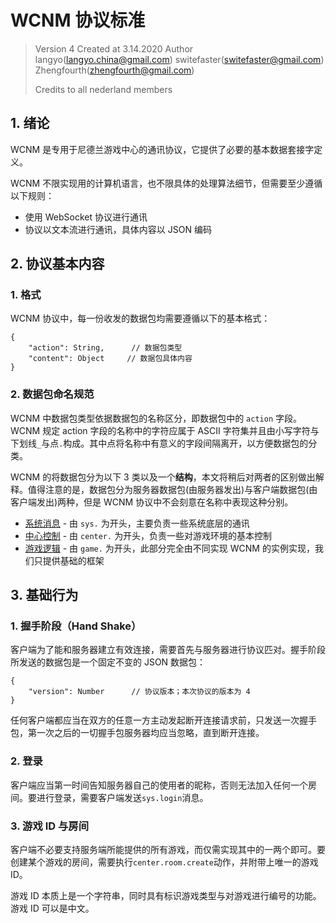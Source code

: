 # WCNM 协议标准

> Version 4
> Created at 3.14.2020
> Author
>   langyo(langyo.china@gmail.com)
>   switefaster(switefaster@gmail.com)
>	Zhengfourth(zhengfourth@gmail.com)
>
> Credits to all nederland members

## 1. 绪论

WCNM 是专用于尼德兰游戏中心的通讯协议，它提供了必要的基本数据套接字定义。

WCNM 不限实现用的计算机语言，也不限具体的处理算法细节，但需要至少遵循以下规则：

- 使用 WebSocket 协议进行通讯
- 协议以文本流进行通讯，具体内容以 JSON 编码

## 2. 协议基本内容

### 1. 格式

WCNM 协议中，每一份收发的数据包均需要遵循以下的基本格式：

```json5
{
    "action": String,      // 数据包类型
    "content": Object     // 数据包具体内容
}
```

### 2. 数据包命名规范

WCNM 中数据包类型依据数据包的名称区分，即数据包中的 ```action``` 字段。WCNM 规定 action 字段的名称中的字符应属于 ASCII 字符集并且由小写字符与下划线```_```与点```.```构成。其中点将名称中有意义的字段间隔离开，以方便数据包的分类。

WCNM 的将数据包分为以下 3 类以及一个**结构**，本文将稍后对两者的区别做出解释。值得注意的是，数据包分为服务器数据包(由服务器发出)与客户端数据包(由客户端发出)两种，但是 WCNM 协议中不会刻意在名称中表现这种分别。

- [系统消息](sys.md) - 由 ```sys.``` 为开头，主要负责一些系统底层的通讯
- [中心控制](center.md) - 由 ```center.``` 为开头，负责一些对游戏环境的基本控制
- [游戏逻辑](game.md) - 由 ```game.``` 为开头，此部分完全由不同实现 WCNM 的实例实现，我们只提供基础的框架

## 3. 基础行为

### 1. 握手阶段（Hand Shake）

客户端为了能和服务器建立有效连接，需要首先与服务器进行协议匹对。握手阶段所发送的数据包是一个固定不变的 JSON 数据包：

```json5
{
    "version": Number      // 协议版本；本次协议的版本为 4
}
```

任何客户端都应当在双方的任意一方主动发起断开连接请求前，只发送一次握手包，第一次之后的一切握手包服务器均应当忽略，直到断开连接。

### 2. 登录

客户端应当第一时间告知服务器自己的使用者的昵称，否则无法加入任何一个房间。要进行登录，需要客户端发送```sys.login```消息。

### 3. 游戏 ID 与房间

客户端不必要支持服务端所能提供的所有游戏，而仅需实现其中的一两个即可。要创建某个游戏的房间，需要执行```center.room.create```动作，并附带上唯一的游戏 ID。

游戏 ID 本质上是一个字符串，同时具有标识游戏类型与对游戏进行编号的功能。游戏 ID 可以是中文。
